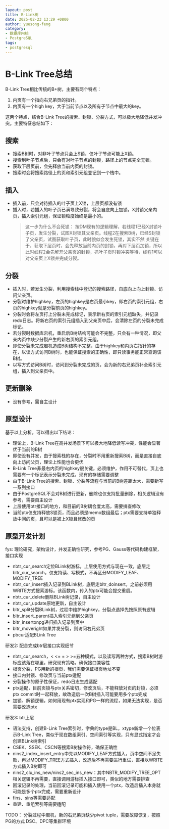 ```yaml
---
layout: post
title: B-Link树
date: 2025-02-23 13:29 +0800
author: yuesong-feng
category:
- 数据库内核
- PostgreSQL
tags:
- postgresql
---
```


# B-Link Tree总结

B-Link Tree相比传统的B+树，主要有两个特点：
1. 内页有一个指向右兄弟页的指针。
2. 内页有一个high key，大于当前节点以及所有子节点中最大的key。

这两个特点，结合B-Link Tree的搜索、封锁、分裂方式，可以极大地降低并发冲突。主要特征总结如下：

## 搜索
- 搜索B树时，对非叶子节点只会上S锁，仅叶子节点可能上X锁。
- 搜索到叶子节点后，只会有对叶子节点的封锁，路径上的节点完全无锁。
- 获取下层页前，会先释放当前内页的封锁。
- 搜索时会将搜索路径上的页和索引元组登记到一个栈中。

## 插入
- 插入前，只会对待插入的叶子页上X锁，上层页都没有锁
- 插入时，若插入的叶子页已满导致分裂，将会自底向上加锁，X封锁父亲内页，插入索引元组，保证锁粒度始终是最小的。
    > 这一步为什么不会死锁：
    > 按DM现有的逻辑理解，若线程1已经X封锁叶子页，发生分裂，试图X封锁其父亲页。线程2在搜索B树，已经S封锁了父亲页，试图获取叶子页，此时貌似会发生死锁，其实不然
    > 关键在于，获取下层页时，会先释放当前内页的封锁，再对下层页加锁，所以此时线程2会先解开父亲页的封锁，抓叶子页时锁冲突等待，线程1可以对父亲页上X锁并完成分裂。

## 分裂
- 插入时，若发生分裂，利用搜索栈中登记的搜索路径，自底向上向上封锁、访问父亲页。
- 分裂时维护highkey，左页的highkey是右页最小key，即右页的索引元组，右页的highkey就是分裂前页的highkey。
- 分裂时会将左页打上分裂未完成标记，表示新右页的索引元组缺失，并记录redo日志。将新右页的索引元组插入到父亲页中后，会清除左页的分裂未完成标记。
- 若分裂时数据库宕机，重启后B树结构可能会不完整，只会有一种情况，即父亲内页中缺少分裂产生的新右页的索引元组。
- 即使分裂未完成宕机造成B树结构不完整，由于highkey和内页右指针的存在，以读方式访问B树时，也能保证搜索的正确性，即只读事务能正常查询该B树。
- 以写方式访问B树时，访问到分裂未完成的页，会为新的右兄弟页补全索引元组，插入到父亲页中。

## 更新删除
- 没有参考，需自主设计

## 原型设计

基于以上分析，可以得出以下结论：

- 理论上，B-Link Tree在高并发场景下可以极大地降低读写冲突，性能会显著优于当前的B树
- 即使没有并发，由于搜索栈的存在，分裂时不用重新搜索B树，而是直接自底向上访问父页，理论上性能也会更优
- B-Link Tree非最右内页的highkey很关键，必须维护，作用不可替代，页上也需要有一个标记表示分裂未完成，现有的存储需要调整
- 由于B-Link Tree的搜索、封锁、分裂等流程与当前的B树差距太大，需要新写一系列接口
- 由于PostgreSQL不会对B树进行更新，删除也仅支持批量删除，相关逻辑没有参考，需要自主设计
- 上层使用btr接口的地方，和目前的B树耦合度太高，需要排查修改
- 当前ptx仅支持释放S锁页，而且必须是memo数组最后；ptx需要支持单独释放中间的页，且可以是被上X锁且修改的页

## 原型开发计划

fys: 理论研究，架构设计，并发正确性研究，参考PG、Gauss等代码构建框架，接口实现
- nbtr_cur_search定位BLink树游标，上层使用方式与现在一致，底层走bltr_cur_search，仅支持读、写模式，不再区分MODIFY_LEAF、MODIFY_TREE
- nbtr_cur_insert插入记录到BLink树，底层走bltr_doinsert，之前必须用WRITE方式搜索游标。该函数内，传入的ptx可能会提交重启。
- nbtr_cur_delete删除BLink树记录，自主设计
- nbtr_cur_update原地更新，自主设计
- bltr_split分裂BLink树，过程中维护highkey，分裂点选择先按照原有逻辑
- bltr_insert_parent插入索引元组到父亲页
- bltr_insertonpg递归插入记录到页中
- bltr_moveright如果并发分裂，则访问右兄弟页
- pbcur适配BLink Tree

研发2: 配合完成btr层接口实现细节
- nbtr_cur_search，< <= = > >=五种模式，以及读写两种方式，搜索B树时游标应该落在哪里，研究现有策略，确保接口兼容性
- 根页分裂，PG用新的根页，我们需要保证根页地址不变
- 接口内封锁、修改页与当前ptx适配
- 分裂操作的原子性保证，redo日志生成适配
- ptx适配，目前页锁与ptx关系密切，修改页后，不能释放对页的封锁，必须ptx commit时一起释放，故改造后一次B树插入可能要用多个ptx完成
- 加锁、解锁逻辑，如何用现有ptx实现和PG一样的流程，如果无法实现，是否需要改造ptx

研发3: btr上层
- 语法支持，创建B-Link Tree索引时，字典的type是BL，xtype新增一个位表示B-Link Tree，类似于现在数组索引、空间索引等实现，只有显式指定才会创建BLink树索引
- CSEK、SSEK、CSCN等搜索B树操作符，确保正确性
- nins2_index_insert_entry中先以MODIFY_LEAF方式插入，页中空间不足失败，再以MODIFY_TREE方式插入，改造后不再需要进行重试，直接以WRITE方式插入B树即可
- nins2_clu_ins_new/nins2_sec_ins_new：其中NBTR_MODIFY_TREE_OPT相关逻辑不再需要，直接调用游标插入接口即可，类似的地方需要排查
- 回滚记录的处理，当前回滚记录可能和插入使用一个ptx，改造后插入本身就可能是多个ptx完成，需要重新设计
- fins、sins等需要适配
- 重建、重组索引等需要适配

TODO：
分裂过程中宕机，新的右兄弟页缺少pivot tuple，需要故障恢复，按照PG的方式
DSC、DPC等集群环境
